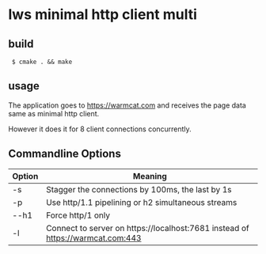 # lws minimal http client multi

## build

```
 $ cmake . && make
```

## usage

The application goes to https://warmcat.com and receives the page data
same as minimal http client.

However it does it for 8 client connections concurrently.

## Commandline Options

Option|Meaning
---|---
-s|Stagger the connections by 100ms, the last by 1s
-p|Use http/1.1 pipelining or h2 simultaneous streams
--h1|Force http/1 only
-l|Connect to server on https://localhost:7681 instead of https://warmcat.com:443

